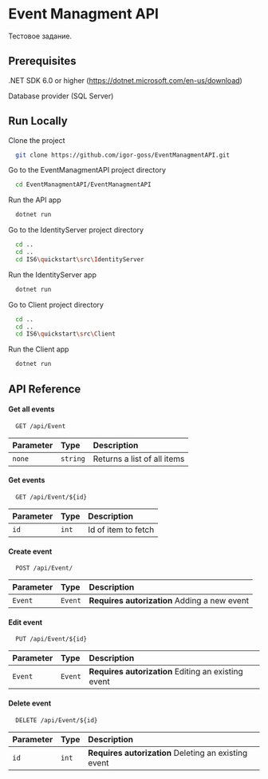 # Event Managment API

Тестовое задание.

## Prerequisites

.NET SDK 6.0 or higher (https://dotnet.microsoft.com/en-us/download)

Database provider (SQL Server)

## Run Locally

Clone the project

```bash
  git clone https://github.com/igor-goss/EventManagmentAPI.git
```

Go to the EventManagmentAPI project directory

```bash
  cd EventManagmentAPI/EventManagmentAPI
```

Run the API app

```bash
  dotnet run
```

Go to the IdentityServer project directory

```bash
  cd ..
  cd ..
  cd IS6\quickstart\src\IdentityServer
```
Run the IdentityServer app

```bash
  dotnet run
```

Go to Client project directory
```bash 
  cd ..
  cd ..
  cd IS6\quickstart\src\Client
```
Run the Client app
```bash
  dotnet run
```


## API Reference

#### Get all events

```http
  GET /api/Event
```

| Parameter | Type     | Description                |
| :-------- | :------- | :------------------------- |
| `none` | `string` | Returns a list of all items |

#### Get events

```http
  GET /api/Event/${id}
```

| Parameter | Type     | Description                       |
| :-------- | :------- | :-------------------------------- |
| `id`      | `int` | Id of item to fetch |

#### Create event

```http
  POST /api/Event/
```

| Parameter | Type     | Description                       |
| :-------- | :------- | :-------------------------------- |
| `Event`      | `Event` | **Requires autorization** Adding a new event |

#### Edit event

```http
  PUT /api/Event/${id}
```

| Parameter | Type     | Description                       |
| :-------- | :------- | :-------------------------------- |
| `Event`      | `Event` | **Requires autorization** Editing an existing event |

#### Delete event

```http
  DELETE /api/Event/${id}
```

| Parameter | Type     | Description                       |
| :-------- | :------- | :-------------------------------- |
| `id`      | `int` | **Requires autorization** Deleting an existing event |



